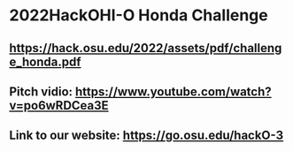# 2022HackOHI-O Honda Challenge

## https://hack.osu.edu/2022/assets/pdf/challenge_honda.pdf

## Pitch vidio: https://www.youtube.com/watch?v=po6wRDCea3E

## Link to our website: https://go.osu.edu/hackO-3
